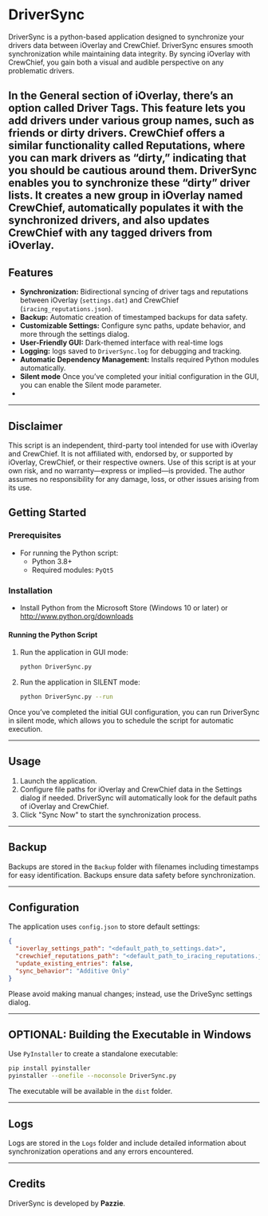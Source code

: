 # DriverSync

DriverSync is a python-based application designed to synchronize your drivers data between iOverlay and CrewChief. DriverSync ensures smooth synchronization while maintaining data integrity. 
By syncing iOverlay with CrewChief, you gain both a visual and audible perspective on any problematic drivers.

In the General section of iOverlay, there’s an option called Driver Tags. This feature lets you add drivers under various group names, such as friends or dirty drivers. CrewChief offers a similar functionality called Reputations, where you can mark drivers as “dirty,” indicating that you should be cautious around them. DriverSync enables you to synchronize these “dirty” driver lists. It creates a new group in iOverlay named CrewChief, automatically populates it with the synchronized drivers, and also updates CrewChief with any tagged drivers from iOverlay.
---

## Features

- **Synchronization:** Bidirectional syncing of driver tags and reputations between iOverlay (`settings.dat`) and CrewChief (`iracing_reputations.json`).
- **Backup:** Automatic creation of timestamped backups for data safety.
- **Customizable Settings:** Configure sync paths, update behavior, and more through the settings dialog.
- **User-Friendly GUI:** Dark-themed interface with real-time logs
- **Logging:** logs saved to `DriverSync.log` for debugging and tracking.
- **Automatic Dependency Management:** Installs required Python modules automatically.
- **Silent mode** Once you’ve completed your initial configuration in the GUI, you can enable the Silent mode parameter.
- 
---

## Disclaimer
This script is an independent, third-party tool intended for use with iOverlay and CrewChief. It is not affiliated with, endorsed by, or supported by iOverlay, CrewChief, or their respective owners. Use of this script is at your own risk, and no warranty—express or implied—is provided. The author assumes no responsibility for any damage, loss, or other issues arising from its use.

## Getting Started

### Prerequisites

- For running the Python script:
  - Python 3.8+
  - Required modules: `PyQt5`

### Installation

- Install Python from the Microsoft Store (Windows 10 or later) or http://www.python.org/downloads

#### Running the Python Script

1. Run the application in GUI mode:
   ```bash
   python DriverSync.py 
   ```

2. Run the application in SILENT mode:
   ```bash
   python DriverSync.py --run
   ```
Once you’ve completed the initial GUI configuration, you can run DriverSync in silent mode, which allows you to schedule the script for automatic execution.

---

## Usage

1. Launch the application.
2. Configure file paths for iOverlay and CrewChief data in the Settings dialog if needed. DriverSync will automatically look for the default paths of iOverlay and CrewChief.
3. Click "Sync Now" to start the synchronization process.

---

## Backup

Backups are stored in the `Backup` folder with filenames including timestamps for easy identification. Backups ensure data safety before synchronization.

---

## Configuration

The application uses `config.json` to store default settings:

```json
{
  "ioverlay_settings_path": "<default_path_to_settings.dat>",
  "crewchief_reputations_path": "<default_path_to_iracing_reputations.json>",
  "update_existing_entries": false,
  "sync_behavior": "Additive Only"
}
```

Please avoid making manual changes; instead, use the DriveSync settings dialog.

---

## OPTIONAL: Building the Executable in Windows

Use `PyInstaller` to create a standalone executable:

```bash
pip install pyinstaller
pyinstaller --onefile --noconsole DriverSync.py
```

The executable will be available in the `dist` folder.

---

## Logs

Logs are stored in the `Logs` folder and include detailed information about synchronization operations and any errors encountered.

---

## Credits

DriverSync is developed by **Pazzie**.
